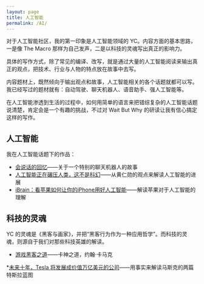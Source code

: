 ```yaml
---
layout: page
title: 人工智能
permalink: /AI/
---
```


对于人工智能社区，我的第一印象是人工智能领域的 YC。内容方面的基本思路，一是像 The Macro 那样为自己发声，二是以科技的灵魂写出真正的影响力。

具体的写作方式，除了常见的编译、改写，就是通过大量的人工智能阅读来输出真正的观点，把技术、行业与人物的特点放在故事中去写。

内容题材上，既然倾向于输出观点和故事，人工智能相关的各个话题就都可以写。我已经写过的题材就有：自动驾驶、聊天机器人、语音助手、强人工智能等。

在人工智能渗透到生活的过程中，如何用简单的语言来把错综复杂的人工智能话题说清楚，肯定会是一个有趣的挑战，不过对 Wait But Why 的研读让我有信心搞定这样的写作。

## 人工智能

我在人工智能话题下的作品：

+ [会说话的回忆](http://bitandliteracy.github.io/speak-memory)——关于一个特别的聊天机器人的故事
+ [人工智能正在碾压人类，这不是科幻](http://bitandliteracy.github.io/AI-progressing)——从黄仁勋的观点来解读人工智能的进展
+ [iBrain：看苹果如何让你的iPhone用好人工智能](http://bitandliteracy.github.io/iBrain)——解读苹果对于人工智能的理解

## 科技的灵魂

YC 的灵魂是《黑客与画家》，并把“黑客行为作为一种应用哲学”。而科技的灵魂，则源自于我们对那些科技英雄的解读。

+ [游戏黑客之道](http://bitandliteracy.github.io/game-hacker)——卡神之道，约翰·卡马克

*[未来十年，Tesla 将发展成价值万亿美元的公司](http://mp.weixin.qq.com/s/qgus3YQK6uHi_HGQxItOXA)——用事实来解读马斯克的两篇特斯拉蓝图
